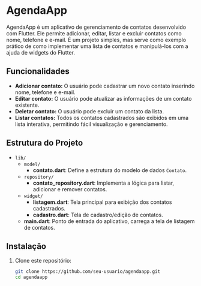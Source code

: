# AgendaApp

AgendaApp é um aplicativo de gerenciamento de contatos desenvolvido com Flutter. Ele permite adicionar, editar, listar e excluir contatos como nome, telefone e e-mail. É um projeto simples, mas serve como exemplo prático de como implementar uma lista de contatos e manipulá-los com a ajuda de widgets do Flutter.

## Funcionalidades

- **Adicionar contato:** O usuário pode cadastrar um novo contato inserindo nome, telefone e e-mail.
- **Editar contato:** O usuário pode atualizar as informações de um contato existente.
- **Deletar contato:** O usuário pode excluir um contato da lista.
- **Listar contatos:** Todos os contatos cadastrados são exibidos em uma lista interativa, permitindo fácil visualização e gerenciamento.

## Estrutura do Projeto

- `lib/`
  - `model/`
    - **contato.dart**: Define a estrutura do modelo de dados `Contato`.
  - `repository/`
    - **contato_repository.dart**: Implementa a lógica para listar, adicionar e remover contatos.
  - `widget/`
    - **listagem.dart**: Tela principal para exibição dos contatos cadastrados.
    - **cadastro.dart**: Tela de cadastro/edição de contatos.
  - **main.dart**: Ponto de entrada do aplicativo, carrega a tela de listagem de contatos.

## Instalação

1. Clone este repositório:
   ```bash
   git clone https://github.com/seu-usuario/agendaapp.git
   cd agendaapp
